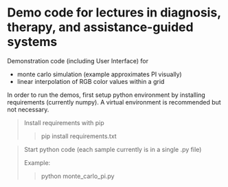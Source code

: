 # Demo code for lectures in diagnosis, therapy, and assistance-guided systems

Demonstration code (including User Interface) for 
* monte carlo simulation (example approximates PI visually)
* linear interpolation of RGB color values within a grid

In order to run the demos, first setup python environment by installing requirements (currently numpy).
A virtual environment is recommended but not necessary. 

> Install requirements with pip 
>> pip install requirements.txt 

>Start python code (each sample currently is in a single .py file)
> 
> Example: 
>> python monte_carlo_pi.py

